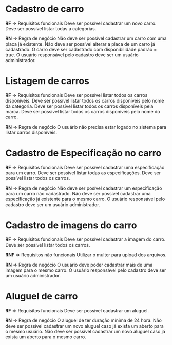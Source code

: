 # Cadastro de carro

**RF** => Requisitos funcionais
Deve ser possível cadastrar um novo carro.
Deve ser possível listar todas a categorias.

**RN** => Regra de negócio
Não deve ser possível cadastrar um carro com uma placa já existente.
Não deve ser possível alterar a placa de um carro já cadastrado.
O carro deve ser cadastrado com disponibilidade padrão = true.
O usuário responsável pelo cadastro deve ser um usuário administrador.

# Listagem de carros

**RF** => Requisitos funcionais
Deve ser possível listar todos os carros disponíveis.
Deve ser possível listar todos os carros disponíveis pelo nome da categoria.
Deve ser possível listar todos os carros disponíveis pela marca.
Deve ser possível listar todos os carros disponíveis pelo nome do carro.

**RN** => Regra de negócio
O usuário não precisa estar logado no sistema para listar carros disponíveis.

# Cadastro de Especificação no carro

**RF** => Requisitos funcionais
Deve ser possível cadastrar uma especificação para um carro.
Deve ser possível listar todas as especificações.
Deve ser possível listar todos os carros.

**RN** => Regra de negócio
Não deve ser posível cadastrar um especificação para um carro não cadastrado.
Não deve ser possível cadastrar uma especificação já existente para o mesmo carro.
O usuário responsável pelo cadastro deve ser um usuário administrador.

# Cadastro de imagens do carro

**RF** => Requisitos funcionais
Deve ser possível cadastrar a imagem do carro.
Deve ser possível listar todos os carros.

**RNF** => Requisitos não funcionais
Utilizar o multer para upload dos arquivos.

**RN** => Regra de negócio
O usuário deve poder cadastrar mais de uma imagem para o mesmo carro.
O usuário responsável pelo cadastro deve ser um usuário administrador.

# Aluguel de carro

**RF** => Requisitos funcionais
Deve ser possível cadastrar um aluguel.

**RN** => Regra de negócio
O aluguel de ter duração mínima de 24 hora.
Não deve ser possível cadastrar um novo aluguel caso já exista um aberto para o mesmo usuário.
Não deve ser possível cadastrar um novo aluguel caso já exista um aberto para o mesmo carro.

